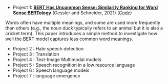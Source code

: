 

- Project 1:  [**BERT Has Uncommon Sense: Similarity Ranking for Word Sense BERTology**](https://aclanthology.org/2021.blackboxnlp-1.43/) (Gessler and Schneider, 2021) ([Code](https://github.com/lgessler/bert-has-uncommon-sense/tree/master))
  
Words often have multiple meanings, and some are used more frequently than others (e.g., the noun duck typically refers to an animal but it is also a cricket term). This paper introduces a simple method to investigate how well the BERT model captures less common word meanings. 

- Project 2 : Hate speech detection 
- Project 3 : Translation 
- Project 4 : Text-Image Multimodal models
- Project 5 : Speech recognition in a low resource language
- Project 6 : Speech language models
- Project 7 : language emergence

